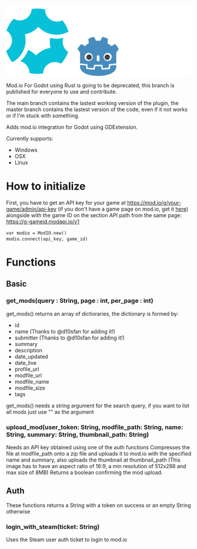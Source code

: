 
![Mod.io For Godot](https://github.com/aNaOH/modio-godot/blob/main/logo.svg?raw=true)

Mod.io For Godot using Rust is going to be deprecated, this branch is published for everyone to use and contribute.

The main branch contains the lastest working version of the plugin, the master branch contains the lastest version of the code, even if it not works or if I'm stuck with something.

Adds mod.io integration for Godot using GDExtension.

Currently supports:

- Windows
- OSX
- Linux

# How to initialize

First, you have to get an API key for your game at https://mod.io/g/your-game/admin/api-key (if you don't have a game page on mod.io, get it [here](https://mod.io/g/add/)) alongside with the game ID on the section API path from the same page: https://g-gameid.modapi.io/v1

    var modio = ModIO.new()
	modio.connect(api_key, game_id)

# Functions

## Basic

### get_mods(query : String, page : int, per_page : int)

get_mods() returns an array of dictioraries, the dictionary is formed by:

- id
- name (Thanks to @d10sfan for adding it!)
- submitter (Thanks to @d10sfan for adding it!)
- summary
- description
- date_updated
- date_live
- profile_url
- modfile_url
- modfile_name
- modfile_size
- tags

get_mods() needs a string argument for the search query, if you want to list all mods just use "" as the argument

### upload_mod(user_token: String, modfile_path: String, name: String, summary: String, thumbnail_path: String)

Needs an API key obtained using one of the auth functions
Compresses the file at modfile_path onto a zip file and uploads it to mod.io with the specified name and summary, also uploads the thumbnail at thumbnail_path (This image has to have an aspect ratio of 16:9, a min resolution of 512x288 and max size of 8MB)
Returns a boolean confirming the mod upload.

## Auth

These functions returns a String with a token on success or an empty String otherwise

### login_with_steam(ticket: String)

Uses the Steam user auth ticket to login to mod.io
